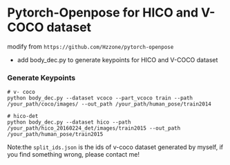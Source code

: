 # Pytorch-Openpose for HICO and V-COCO dataset

modify from `https://github.com/Hzzone/pytorch-openpose`

- add body_dec.py to generate keypoints for HICO and V-COCO dataset

### Generate Keypoints
```
# v- coco
python body_dec.py --dataset vcoco --part_vcoco train --path /your_path/coco/images/ --out_path /your_path/human_pose/train2014

# hico-det
python body_dec.py --dataset hico --path /your_path/hico_20160224_det/images/train2015 --out_path /your_path/human_pose/train2015
```
Note:the `split_ids.json` is the ids of v-coco dataset generated by myself, if you find something wrong, please contact me!
